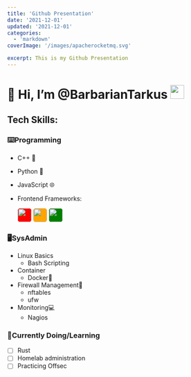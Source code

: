 ```yaml
---
title: 'Github Presentation'
date: '2021-12-01'
updated: '2021-12-01'
categories:
  - 'markdown'
coverImage: '/images/apacherocketmq.svg'

excerpt: This is my Github Presentation
---
```


# 👋 Hi, I’m @BarbarianTarkus <img src="https://img1.picmix.com/output/stamp/normal/1/6/2/4/2304261_9a959.png" width="32" height="32" />

## Tech Skills:

### ⌨️Programming

- C++ 🚀
- Python 🐍
- JavaScript 🌐

- Frontend Frameworks:
  <div>
    <img style="background-color:red; border-radius: 20%;" src="https://cdn.jsdelivr.net/npm/simple-icons@v6.1.0/icons/angularjs.svg" width="32" height="32">
    <img style="background-color:orange; border-radius: 20%;"src="https://cdn.jsdelivr.net/npm/simple-icons@v6.1.0/icons/svelte.svg" width="32" height="32">
    <img style="background-color:green; border-radius: 20%;" src="https://cdn.jsdelivr.net/npm/simple-icons@6.1.0/icons/django.svg" width="32" height="32">
  </div>

### 🖥️SysAdmin

- Linux Basics
  - Bash Scripting
- Container
  - Docker🐋
- Firewall Management🧱
  - nftables
  - ufw
- Monitoring💻
  - Nagios

### 📖Currently Doing/Learning

- [ ] Rust
- [ ] Homelab administration
- [ ] Practicing Offsec

